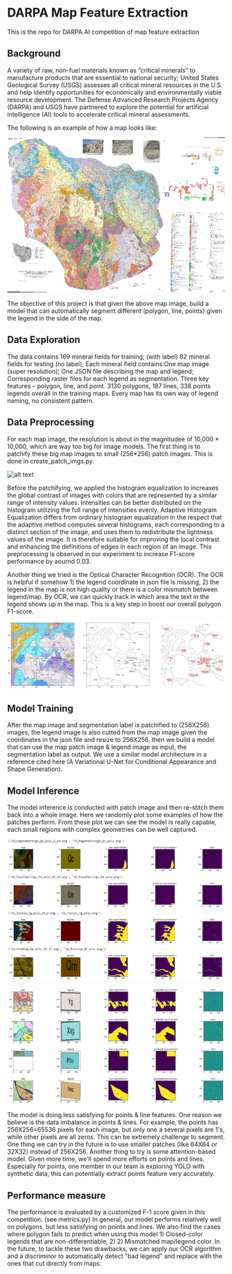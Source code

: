 # DARPA Map Feature Extraction
This is the repo for DARPA AI competition of map feature extraction

## Background

A variety of raw, non-fuel materials known as “critical minerals” to manufacture products that are essential to national security;
United States Geological Survey (USGS) assesses all critical mineral resources in the U.S.  and help identify opportunities for economically and environmentally viable resource development.
The Defense Advanced Research Projects Agency (DARPA) and USGS have partnered to explore the potential for artificial intelligence (AI) tools to accelerate critical mineral assessments.

The following is an example of how a map looks like:

![alt text](./images/map_example.png)

The objective of this project is that given the above map image, build a model that can automatically segment different (polygon, line, points) given the legend in the side of the map. 

## Data Exploration 

The data contains 169 mineral fields for training; (with label) 82 mineral fields for testing (no label); Each mineral field contains:One map image (super resolution); One JSON file describing the map and legend; Corresponding raster files for each legend as segmentation. Three key features – polygon, line, and point. 3130 polygons, 187 lines, 338 points legends overall in the training maps. Every map has its own way of legend naming, no consistent pattern.  

## Data Preprocessing

For each map image, the resolution is about in the magnitudee of 10,000 * 10,000, which are way too big for image models. The first thing is to patchify these big map images to small (256*256) patch images. This is done in create_patch_imgs.py.

![alt text](./images/HE.png)

Before the patchifying, we applied the histogram equalization to increases the global contrast of images with colors that are represented by a similar range of intensity values. Intensities can be better distributed on the histogram utilizing the full range of intensities evenly. Adaptive Histogram Equalization differs from ordinary histogram equalization in the respect that the adaptive method computes several histograms, each corresponding to a distinct section of the image, and uses them to redistribute the lightness values of the image. It is therefore suitable for improving the local contrast and enhancing the definitions of edges in each region of an image. This preprocessing is observed in our experiment to increase F1-score performance by aournd 0.03.

Another thing we tried is the Optical Character Recognition (OCR). The OCR is helpful if somehow 1) the legend coordinate in json file is missing, 2) the legend in the map is not high quality or there is a color mismatch between legend/map. By OCR, we can quickly track in which area the text in the legend shows up in the map. This is a key step in boost our overall polygon F1-score. 

![alt text](./images/OCR.png)

## Model Training

After the map image and segmentation label is patchified to (256X256) images, the legend image is also cutted from the map image given the coordinates in the json file and resize to 256X256, then we build a model that can use the map patch image & legend image as input, the segmentation label as output. We use a similar model architecture in a reference cited here (A Variational U-Net for Conditional Appearance and Shape Generation). 

## Model Inference 
The model inference is conducted with patch image and then re-stitch them back into a whole image. Here we randomly plot some examples of how the patches perform. From these plot we can see the model is really capable, each small regions with complex geometries can be well captured. 

![alt text](./images/poly_performance_1.png)

![alt text](./images/poly_performance_2.png)

The model is doing less satisfying for points & line features. One reason we believe is the data imbalance in points & lines. For example, the points has 256X256=65536 pixels for each image, but only one a several pixels are 1's, while other pixels are all zeros. This can be extremely challenge to segment. One thing we can try in the future is to use smaller patches (like 64X64 or 32X32) instead of 256X256. Another thing to try is some attention-based model. Given more time, we'll spend more efforts on points and lines. Especially for points, one member in our team is exploring YOLO with synthetic data, this can potentially extract points feature very accurately.  

## Performance measure
The performance is evaluated by a customized F-1 score given in this competition. (see metrics.py) In general, our model performs relatively well on polygons, but less satisfying on points and lines. We also find the cases where polygon fails to predict when using this model 1) Closed-color legends that are non-differentiable, 2) 2) Mismatched map/legend color. In the future, to tackle these two drawbacks, we can apply our OCR algorithm and a discriminor to automatically detect "bad legend" and replace with the ones that cut directly from maps.  









